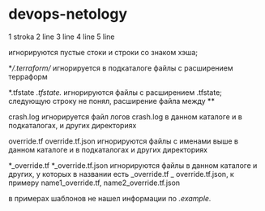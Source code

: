 # devops-netology

1 stroka
2 line
3 line
4 line
5 line




игнорируются пустые стоки и строки со знаком хэша;

**/.terraform/*
игнорируется в подкаталоге файлы с расширением терраформ

*.tfstate
*.tfstate.*
игнорируются файлы с расширением .tfstate; следующую строку не понял, расширение файла между **

crash.log игнорируется файл логов crash.log в данном каталоге и в подкаталогах, и других директориях

override.tf override.tf.json игнорируются файлы с именами выше в данном каталоге и в подкаталогах и других директориях

*_override.tf
*_override.tf.json игнорируются файлы в данном каталоге и других, у которых в названии есть _override.tf _
override.tf.json, к примеру name1_override.tf, name2_override.tf.json

в примерах шаблонов не нашел информации по *.example.*




